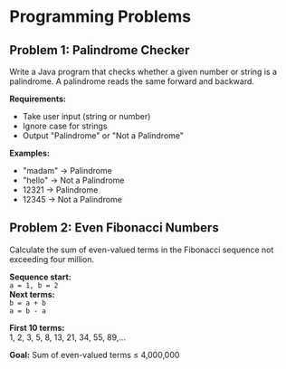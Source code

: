 # Programming Problems

## Problem 1: Palindrome Checker

Write a Java program that checks whether a given number or string is a palindrome. A palindrome reads the same forward and backward.

**Requirements:**
- Take user input (string or number)
- Ignore case for strings
- Output "Palindrome" or "Not a Palindrome"

**Examples:**
- "madam" → Palindrome
- "hello" → Not a Palindrome
- 12321 → Palindrome
- 12345 → Not a Palindrome

## Problem 2: Even Fibonacci Numbers

Calculate the sum of even-valued terms in the Fibonacci sequence not exceeding four million.

**Sequence start:**  
`a = 1, b = 2`  
**Next terms:**  
`b = a + b`  
`a = b - a`

**First 10 terms:**  
1, 2, 3, 5, 8, 13, 21, 34, 55, 89,...

**Goal:** Sum of even-valued terms ≤ 4,000,000
